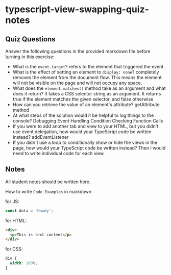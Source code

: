 # typescript-view-swapping-quiz-notes

## Quiz Questions

Answer the following questions in the provided markdown file before turning in this exercise:

- What is the `event.target`?
  refers to the element that triggered the event.
- What is the effect of setting an element to `display: none`?
  completely removes the element from the document flow. This means the element will not be visible on the page and will not occupy any space.
- What does the `element.matches()` method take as an argument and what does it return?
  It takes a CSS selector string as an argument. It returns true if the element matches the given selector, and false otherwise.
- How can you retrieve the value of an element's attribute?
  getAttribute method
- At what steps of the solution would it be helpful to log things to the console?
  Debugging
  Event Handling
  Condition Checking
  Function Calls
- If you were to add another tab and view to your HTML, but you didn't use event delegation, how would your TypeScript code be written instead?
  addEventListener
- If you didn't use a loop to conditionally show or hide the views in the page, how would your TypeScript code be written instead?
  Then I would need to write individual code for each view.

## Notes

All student notes should be written here.

How to write `Code Examples` in markdown

for JS:

```javascript
const data = 'Howdy';
```

for HTML:

```html
<div>
  <p>This is text content</p>
</div>
```

for CSS:

```css
div {
  width: 100%;
}
```
